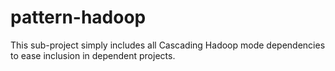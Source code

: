 # pattern-hadoop

This sub-project simply includes all Cascading Hadoop mode dependencies to ease inclusion in dependent projects.